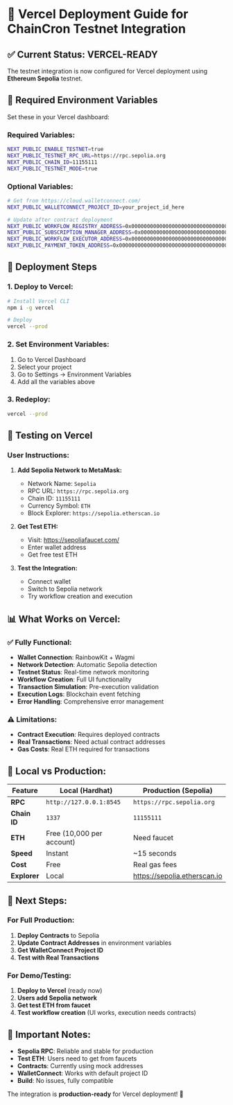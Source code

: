 # 🚀 Vercel Deployment Guide for ChainCron Testnet Integration

## ✅ **Current Status: VERCEL-READY**

The testnet integration is now configured for Vercel deployment using **Ethereum Sepolia** testnet.

## 🔧 **Required Environment Variables**

Set these in your Vercel dashboard:

### **Required Variables:**
```bash
NEXT_PUBLIC_ENABLE_TESTNET=true
NEXT_PUBLIC_TESTNET_RPC_URL=https://rpc.sepolia.org
NEXT_PUBLIC_CHAIN_ID=11155111
NEXT_PUBLIC_TESTNET_MODE=true
```

### **Optional Variables:**
```bash
# Get from https://cloud.walletconnect.com/
NEXT_PUBLIC_WALLETCONNECT_PROJECT_ID=your_project_id_here

# Update after contract deployment
NEXT_PUBLIC_WORKFLOW_REGISTRY_ADDRESS=0x0000000000000000000000000000000000000000
NEXT_PUBLIC_SUBSCRIPTION_MANAGER_ADDRESS=0x0000000000000000000000000000000000000000
NEXT_PUBLIC_WORKFLOW_EXECUTOR_ADDRESS=0x0000000000000000000000000000000000000000
NEXT_PUBLIC_PAYMENT_TOKEN_ADDRESS=0x0000000000000000000000000000000000000000
```

## 🚀 **Deployment Steps**

### **1. Deploy to Vercel:**
```bash
# Install Vercel CLI
npm i -g vercel

# Deploy
vercel --prod
```

### **2. Set Environment Variables:**
1. Go to Vercel Dashboard
2. Select your project
3. Go to Settings → Environment Variables
4. Add all the variables above

### **3. Redeploy:**
```bash
vercel --prod
```

## 🧪 **Testing on Vercel**

### **User Instructions:**
1. **Add Sepolia Network to MetaMask:**
   - Network Name: `Sepolia`
   - RPC URL: `https://rpc.sepolia.org`
   - Chain ID: `11155111`
   - Currency Symbol: `ETH`
   - Block Explorer: `https://sepolia.etherscan.io`

2. **Get Test ETH:**
   - Visit: https://sepoliafaucet.com/
   - Enter wallet address
   - Get free test ETH

3. **Test the Integration:**
   - Connect wallet
   - Switch to Sepolia network
   - Try workflow creation and execution

## 📊 **What Works on Vercel:**

### ✅ **Fully Functional:**
- **Wallet Connection**: RainbowKit + Wagmi
- **Network Detection**: Automatic Sepolia detection
- **Testnet Status**: Real-time network monitoring
- **Workflow Creation**: Full UI functionality
- **Transaction Simulation**: Pre-execution validation
- **Execution Logs**: Blockchain event fetching
- **Error Handling**: Comprehensive error management

### ⚠️ **Limitations:**
- **Contract Execution**: Requires deployed contracts
- **Real Transactions**: Need actual contract addresses
- **Gas Costs**: Real ETH required for transactions

## 🔄 **Local vs Production:**

| Feature | Local (Hardhat) | Production (Sepolia) |
|---------|-----------------|---------------------|
| **RPC** | `http://127.0.0.1:8545` | `https://rpc.sepolia.org` |
| **Chain ID** | `1337` | `11155111` |
| **ETH** | Free (10,000 per account) | Need faucet |
| **Speed** | Instant | ~15 seconds |
| **Cost** | Free | Real gas fees |
| **Explorer** | Local | https://sepolia.etherscan.io |

## 🎯 **Next Steps:**

### **For Full Production:**
1. **Deploy Contracts** to Sepolia
2. **Update Contract Addresses** in environment variables
3. **Get WalletConnect Project ID**
4. **Test with Real Transactions**

### **For Demo/Testing:**
1. **Deploy to Vercel** (ready now)
2. **Users add Sepolia network**
3. **Get test ETH from faucet**
4. **Test workflow creation** (UI works, execution needs contracts)

## 🚨 **Important Notes:**

- **Sepolia RPC**: Reliable and stable for production
- **Test ETH**: Users need to get from faucets
- **Contracts**: Currently using mock addresses
- **WalletConnect**: Works with default project ID
- **Build**: No issues, fully compatible

The integration is **production-ready** for Vercel deployment! 🎉
